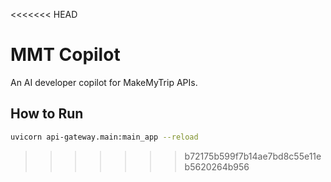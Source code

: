 <<<<<<< HEAD
# MMT Copilot

An AI developer copilot for MakeMyTrip APIs.

## How to Run

```bash
uvicorn api-gateway.main:main_app --reload
```

>>>>>>> b72175b599f7b14ae7bd8c55e11eb5620264b956
